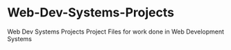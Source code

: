 # Web-Dev-Systems-Projects
Web Dev Systems Projects
Project Files for work done in Web Development Systems
